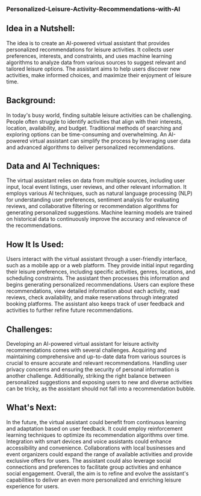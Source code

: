 ### Personalized-Leisure-Activity-Recommendations-with-AI

## **Idea in a Nutshell:**  
The idea is to create an AI-powered virtual assistant that provides personalized recommendations for leisure activities. It collects user preferences, interests, and constraints, and uses machine learning algorithms to analyze data from various sources to suggest relevant and tailored leisure options. The assistant aims to help users discover new activities, make informed choices, and maximize their enjoyment of leisure time.

## **Background:**  
In today's busy world, finding suitable leisure activities can be challenging. People often struggle to identify activities that align with their interests, location, availability, and budget. Traditional methods of searching and exploring options can be time-consuming and overwhelming. An AI-powered virtual assistant can simplify the process by leveraging user data and advanced algorithms to deliver personalized recommendations.

## **Data and AI Techniques:**  
The virtual assistant relies on data from multiple sources, including user input, local event listings, user reviews, and other relevant information. It employs various AI techniques, such as natural language processing (NLP) for understanding user preferences, sentiment analysis for evaluating reviews, and collaborative filtering or recommendation algorithms for generating personalized suggestions. Machine learning models are trained on historical data to continuously improve the accuracy and relevance of the recommendations.


## **How It Is Used:**   
Users interact with the virtual assistant through a user-friendly interface, such as a mobile app or a web platform. They provide initial input regarding their leisure preferences, including specific activities, genres, locations, and scheduling constraints. The assistant then processes this information and begins generating personalized recommendations. Users can explore these recommendations, view detailed information about each activity, read reviews, check availability, and make reservations through integrated booking platforms. The assistant also keeps track of user feedback and activities to further refine future recommendations.


## **Challenges:**    
Developing an AI-powered virtual assistant for leisure activity recommendations comes with several challenges. Acquiring and maintaining comprehensive and up-to-date data from various sources is crucial to ensure accurate and relevant recommendations. Handling user privacy concerns and ensuring the security of personal information is another challenge. Additionally, striking the right balance between personalized suggestions and exposing users to new and diverse activities can be tricky, as the assistant should not fall into a recommendation bubble.

## **What's Next:**  
In the future, the virtual assistant could benefit from continuous learning and adaptation based on user feedback. It could employ reinforcement learning techniques to optimize its recommendation algorithms over time. Integration with smart devices and voice assistants could enhance accessibility and convenience. Collaborations with local businesses and event organizers could expand the range of available activities and provide exclusive offers for users. The assistant could also leverage social connections and preferences to facilitate group activities and enhance social engagement. Overall, the aim is to refine and evolve the assistant's capabilities to deliver an even more personalized and enriching leisure experience for users.
